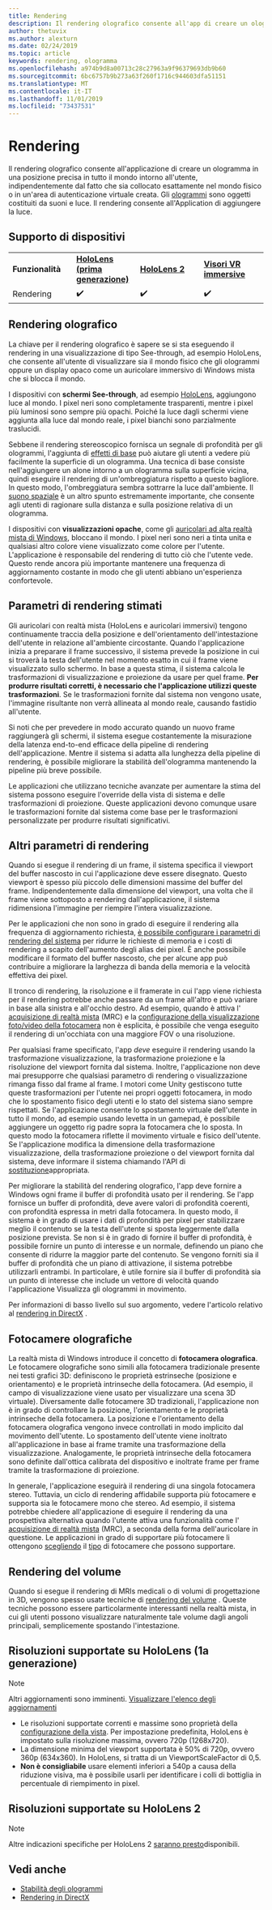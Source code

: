 ```yaml
---
title: Rendering
description: Il rendering olografico consente all'app di creare un ologramma in una posizione precisa in tutto il mondo intorno all'utente, indipendentemente dal fatto che sia collocato esattamente nel mondo fisico o in un'area di autenticazione virtuale creata.
author: thetuvix
ms.author: alexturn
ms.date: 02/24/2019
ms.topic: article
keywords: rendering, ologramma
ms.openlocfilehash: a974b9d8a00713c28c27963a9f96379693db9b60
ms.sourcegitcommit: 6bc6757b9b273a63f260f1716c944603dfa51151
ms.translationtype: MT
ms.contentlocale: it-IT
ms.lasthandoff: 11/01/2019
ms.locfileid: "73437531"
---
```

# <a name="rendering"></a>Rendering

Il rendering olografico consente all'applicazione di creare un ologramma in una posizione precisa in tutto il mondo intorno all'utente, indipendentemente dal fatto che sia collocato esattamente nel mondo fisico o in un'area di autenticazione virtuale creata. Gli [ologrammi](hologram.md) sono oggetti costituiti da suoni e luce. Il rendering consente all'Application di aggiungere la luce.

## <a name="device-support"></a>Supporto di dispositivi

<table>
    <colgroup>
    <col width="25%" />
    <col width="25%" />
    <col width="25%" />
    <col width="25%" />
    </colgroup>
    <tr>
        <td><strong>Funzionalità</strong></td>
        <td><a href="hololens-hardware-details.md"><strong>HoloLens (prima generazione)</strong></a></td>
        <td><a href="https://docs.microsoft.com/hololens/hololens2-hardware"><strong>HoloLens 2</strong></td>
        <td><a href="immersive-headset-hardware-details.md"><strong>Visori VR immersive</strong></a></td>
    </tr>
     <tr>
        <td>Rendering</td>
        <td>✔️</td>
        <td>✔️</td>
        <td>✔️</td>
    </tr>
</table>

## <a name="holographic-rendering"></a>Rendering olografico

La chiave per il rendering olografico è sapere se si sta eseguendo il rendering in una visualizzazione di tipo See-through, ad esempio HoloLens, che consente all'utente di visualizzare sia il mondo fisico che gli ologrammi oppure un display opaco come un auricolare immersivo di Windows mista che si blocca il mondo.

I dispositivi con **schermi See-through**, ad esempio [HoloLens](hololens-hardware-details.md), aggiungono luce al mondo. I pixel neri sono completamente trasparenti, mentre i pixel più luminosi sono sempre più opachi. Poiché la luce dagli schermi viene aggiunta alla luce dal mondo reale, i pixel bianchi sono parzialmente traslucidi.

Sebbene il rendering stereoscopico fornisca un segnale di profondità per gli ologrammi, l'aggiunta di [effetti di base](interaction-fundamentals.md) può aiutare gli utenti a vedere più facilmente la superficie di un ologramma. Una tecnica di base consiste nell'aggiungere un alone intorno a un ologramma sulla superficie vicina, quindi eseguire il rendering di un'ombreggiatura rispetto a questo bagliore. In questo modo, l'ombreggiatura sembra sottrarre la luce dall'ambiente. Il [suono spaziale](spatial-sound.md) è un altro spunto estremamente importante, che consente agli utenti di ragionare sulla distanza e sulla posizione relativa di un ologramma.

I dispositivi con **visualizzazioni opache**, come gli [auricolari ad alta realtà mista di Windows](immersive-headset-hardware-details.md), bloccano il mondo. I pixel neri sono neri a tinta unita e qualsiasi altro colore viene visualizzato come colore per l'utente. L'applicazione è responsabile del rendering di tutto ciò che l'utente vede. Questo rende ancora più importante mantenere una frequenza di aggiornamento costante in modo che gli utenti abbiano un'esperienza confortevole.

## <a name="predicted-rendering-parameters"></a>Parametri di rendering stimati

Gli auricolari con realtà mista (HoloLens e auricolari immersivi) tengono continuamente traccia della posizione e dell'orientamento dell'intestazione dell'utente in relazione all'ambiente circostante. Quando l'applicazione inizia a preparare il frame successivo, il sistema prevede la posizione in cui si troverà la testa dell'utente nel momento esatto in cui il frame viene visualizzato sullo schermo. In base a questa stima, il sistema calcola le trasformazioni di visualizzazione e proiezione da usare per quel frame. **Per produrre risultati corretti, è necessario che l'applicazione utilizzi queste trasformazioni**. Se le trasformazioni fornite dal sistema non vengono usate, l'immagine risultante non verrà allineata al mondo reale, causando fastidio all'utente.

Si noti che per prevedere in modo accurato quando un nuovo frame raggiungerà gli schermi, il sistema esegue costantemente la misurazione della latenza end-to-end efficace della pipeline di rendering dell'applicazione. Mentre il sistema si adatta alla lunghezza della pipeline di rendering, è possibile migliorare la stabilità dell'ologramma mantenendo la pipeline più breve possibile.

Le applicazioni che utilizzano tecniche avanzate per aumentare la stima del sistema possono eseguire l'override della vista di sistema e delle trasformazioni di proiezione. Queste applicazioni devono comunque usare le trasformazioni fornite dal sistema come base per le trasformazioni personalizzate per produrre risultati significativi.

## <a name="other-rendering-parameters"></a>Altri parametri di rendering

Quando si esegue il rendering di un frame, il sistema specifica il viewport del buffer nascosto in cui l'applicazione deve essere disegnato. Questo viewport è spesso più piccolo delle dimensioni massime del buffer del frame. Indipendentemente dalla dimensione del viewport, una volta che il frame viene sottoposto a rendering dall'applicazione, il sistema ridimensiona l'immagine per riempire l'intera visualizzazione.

Per le applicazioni che non sono in grado di eseguire il rendering alla frequenza di aggiornamento richiesta, [è possibile configurare i parametri di rendering del sistema](https://docs.microsoft.com/uwp/api/Windows.Graphics.Holographic.HolographicViewConfiguration#Windows_Graphics_Holographic_HolographicViewConfiguration) per ridurre le richieste di memoria e i costi di rendering a scapito dell'aumento degli alias dei pixel. È anche possibile modificare il formato del buffer nascosto, che per alcune app può contribuire a migliorare la larghezza di banda della memoria e la velocità effettiva dei pixel.

Il tronco di rendering, la risoluzione e il framerate in cui l'app viene richiesta per il rendering potrebbe anche passare da un frame all'altro e può variare in base alla sinistra e all'occhio destro. Ad esempio, quando è attiva l' [acquisizione di realtà mista](mixed-reality-capture.md) (MRC) e la [configurazione della visualizzazione foto/video della fotocamera](https://docs.microsoft.com/uwp/api/Windows.Graphics.Holographic.HolographicViewConfigurationKind#Windows_Graphics_Holographic_HolographicViewConfigurationKind) non è esplicita, è possibile che venga eseguito il rendering di un'occhiata con una maggiore FOV o una risoluzione.

Per qualsiasi frame specificato, l'app *deve* eseguire il rendering usando la trasformazione visualizzazione, la trasformazione proiezione e la risoluzione del viewport fornita dal sistema. Inoltre, l'applicazione non deve mai presupporre che qualsiasi parametro di rendering o visualizzazione rimanga fisso dal frame al frame. I motori come Unity gestiscono tutte queste trasformazioni per l'utente nei propri oggetti fotocamera, in modo che lo spostamento fisico degli utenti e lo stato del sistema siano sempre rispettati. Se l'applicazione consente lo spostamento virtuale dell'utente in tutto il mondo, ad esempio usando levetta in un gamepad, è possibile aggiungere un oggetto rig padre sopra la fotocamera che lo sposta. In questo modo la fotocamera riflette il movimento virtuale e fisico dell'utente. Se l'applicazione modifica la dimensione della trasformazione visualizzazione, della trasformazione proiezione o del viewport fornita dal sistema, deve informare il sistema chiamando l'API di [sostituzione](https://docs.microsoft.com/uwp/api/Windows.Graphics.Holographic.HolographicCameraPose#Windows_Graphics_Holographic_HolographicCameraPose)appropriata.

Per migliorare la stabilità del rendering olografico, l'app deve fornire a Windows ogni frame il buffer di profondità usato per il rendering. Se l'app fornisce un buffer di profondità, deve avere valori di profondità coerenti, con profondità espressa in metri dalla fotocamera. In questo modo, il sistema è in grado di usare i dati di profondità per pixel per stabilizzare meglio il contenuto se la testa dell'utente si sposta leggermente dalla posizione prevista. Se non si è in grado di fornire il buffer di profondità, è possibile fornire un punto di interesse e un normale, definendo un piano che consente di ridurre la maggior parte del contenuto. Se vengono forniti sia il buffer di profondità che un piano di attivazione, il sistema potrebbe utilizzarli entrambi. In particolare, è utile fornire sia il buffer di profondità sia un punto di interesse che include un vettore di velocità quando l'applicazione Visualizza gli ologrammi in movimento.

Per informazioni di basso livello sul suo argomento, vedere l'articolo relativo al [rendering in DirectX](rendering-in-directx.md) .

## <a name="holographic-cameras"></a>Fotocamere olografiche

La realtà mista di Windows introduce il concetto di **fotocamera olografica**. Le fotocamere olografiche sono simili alla fotocamera tradizionale presente nei testi grafici 3D: definiscono le proprietà estrinseche (posizione e orientamento) e le proprietà intrinseche della fotocamera. (Ad esempio, il campo di visualizzazione viene usato per visualizzare una scena 3D virtuale). Diversamente dalle fotocamere 3D tradizionali, l'applicazione non è in grado di controllare la posizione, l'orientamento e le proprietà intrinseche della fotocamera. La posizione e l'orientamento della fotocamera olografica vengono invece controllati in modo implicito dal movimento dell'utente. Lo spostamento dell'utente viene inoltrato all'applicazione in base ai frame tramite una trasformazione della visualizzazione. Analogamente, le proprietà intrinseche della fotocamera sono definite dall'ottica calibrata del dispositivo e inoltrate frame per frame tramite la trasformazione di proiezione.

In generale, l'applicazione eseguirà il rendering di una singola fotocamera stereo. Tuttavia, un ciclo di rendering affidabile supporta più fotocamere e supporta sia le fotocamere mono che stereo. Ad esempio, il sistema potrebbe chiedere all'applicazione di eseguire il rendering da una prospettiva alternativa quando l'utente attiva una funzionalità come l' [acquisizione di realtà mista](mixed-reality-capture.md) (MRC), a seconda della forma dell'auricolare in questione. Le applicazioni in grado di supportare più fotocamere li ottengono [scegliendo](https://docs.microsoft.com/uwp/api/Windows.Graphics.Holographic.HolographicViewConfiguration#Windows_Graphics_Holographic_HolographicViewConfiguration) il [tipo](https://docs.microsoft.com/uwp/api/Windows.Graphics.Holographic.HolographicViewConfigurationKind#Windows_Graphics_Holographic_HolographicViewConfigurationKind) di fotocamere che possono supportare.

## <a name="volume-rendering"></a>Rendering del volume

Quando si esegue il rendering di MRIs medicali o di volumi di progettazione in 3D, vengono spesso usate tecniche di [rendering del volume](volume-rendering.md) . Queste tecniche possono essere particolarmente interessanti nella realtà mista, in cui gli utenti possono visualizzare naturalmente tale volume dagli angoli principali, semplicemente spostando l'intestazione.

## <a name="supported-resolutions-on-hololens-1st-gen"></a>Risoluzioni supportate su HoloLens (1a generazione)
> [!NOTE]
> Altri aggiornamenti sono imminenti. [Visualizzare l'elenco degli aggiornamenti](release-notes-april-2018.md)

* Le risoluzioni supportate correnti e massime sono proprietà della [configurazione della vista](https://docs.microsoft.com/uwp/api/Windows.Graphics.Holographic.HolographicViewConfiguration#Windows_Graphics_Holographic_HolographicViewConfiguration). Per impostazione predefinita, HoloLens è impostato sulla risoluzione massima, ovvero 720p (1268x720).
* La dimensione minima del viewport supportata è 50% di 720p, ovvero 360p (634x360). In HoloLens, si tratta di un ViewportScaleFactor di 0,5.
* **Non è consigliabile** usare elementi inferiori a 540p a causa della riduzione visiva, ma è possibile usarli per identificare i colli di bottiglia in percentuale di riempimento in pixel.

## <a name="supported-resolutions-on-hololens-2"></a>Risoluzioni supportate su HoloLens 2

> [!NOTE]
> Altre indicazioni specifiche per HoloLens 2 [saranno presto](news.md)disponibili.


## <a name="see-also"></a>Vedi anche
* [Stabilità degli ologrammi](hologram-stability.md)
* [Rendering in DirectX](rendering-in-directx.md)
